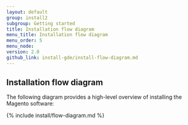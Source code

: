 ```yaml
---
layout: default
group: install2
subgroup: Getting started
title: Installation flow diagram
menu_title: Installation flow diagram
menu_order: 5
menu_node: 
version: 2.0
github_link: install-gde/install-flow-diagram.md
---
```


## Installation flow diagram
The following diagram provides a high-level overview of installing the Magento software:

{% include install/flow-diagram.md %}